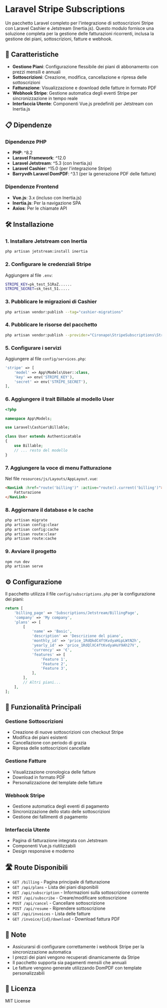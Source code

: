 # Laravel Stripe Subscriptions

Un pacchetto Laravel completo per l'integrazione di sottoscrizioni Stripe con Laravel Cashier e Jetstream (Inertia.js). Questo modulo fornisce una soluzione completa per la gestione delle fatturazioni ricorrenti, inclusa la gestione dei piani, sottoscrizioni, fatture e webhook.

## 🚀 Caratteristiche

- **Gestione Piani**: Configurazione flessibile dei piani di abbonamento con prezzi mensili e annuali
- **Sottoscrizioni**: Creazione, modifica, cancellazione e ripresa delle sottoscrizioni
- **Fatturazione**: Visualizzazione e download delle fatture in formato PDF
- **Webhook Stripe**: Gestione automatica degli eventi Stripe per sincronizzazione in tempo reale
- **Interfaccia Utente**: Componenti Vue.js predefiniti per Jetstream con Inertia.js


## 📋 Dipendenze

### Dipendenze PHP
- **PHP**: ^8.2
- **Laravel Framework**: ^12.0
- **Laravel Jetstream**: ^5.3 (con Inertia.js)
- **Laravel Cashier**: ^15.0 (per l'integrazione Stripe)
- **Barryvdh Laravel DomPDF**: ^3.1 (per la generazione PDF delle fatture)

### Dipendenze Frontend
- **Vue.js**: 3.x (incluso con Inertia.js)
- **Inertia.js**: Per la navigazione SPA
- **Axios**: Per le chiamate API

## 🛠️ Installazione

### 1. Installare Jetstream con Inertia
```bash
php artisan jetstream:install inertia
```

### 2. Configurare le credenziali Stripe
Aggiungere al file `.env`:
```bash
STRIPE_KEY=pk_test_51RaZ......
STRIPE_SECRET=sk_test_51.....
```

### 3. Pubblicare le migrazioni di Cashier
```bash
php artisan vendor:publish --tag="cashier-migrations"
```

### 4. Pubblicare le risorse del pacchetto
```bash
php artisan vendor:publish --provider="Cironapo\StripeSubscriptions\StripeSubscriptionsServiceProvider"
```

### 5. Configurare i servizi
Aggiungere al file `config/services.php`:
```php
'stripe' => [
    'model' => App\Models\User::class,
    'key' => env('STRIPE_KEY'),
    'secret' => env('STRIPE_SECRET'),
],
```

### 6. Aggiungere il trait Billable al modello User
```php
<?php

namespace App\Models;

use Laravel\Cashier\Billable;

class User extends Authenticatable
{
    use Billable;
    // ... resto del modello
}
```

### 7. Aggiungere la voce di menu Fatturazione
Nel file `resources/js/Layouts/AppLayout.vue`:
```html
<NavLink :href="route('billing')" :active="route().current('billing')">
    Fatturazione
</NavLink>
```

### 8. Aggiornare il database e le cache
```bash
php artisan migrate
php artisan config:clear
php artisan config:cache
php artisan route:clear
php artisan route:cache
```

### 9. Avviare il progetto
```bash
npm run dev
php artisan serve
```

## ⚙️ Configurazione

Il pacchetto utilizza il file `config/subscriptions.php` per la configurazione dei piani:

```php
return [
    'billing_page' => 'Subscriptions/Jetstream/BillingPage',
    'company' => 'My company',
    'plans' => [
        [
            'name' => 'Basic',
            'description' => 'Descrizione del piano',
            'monthly_id' => 'price_1RdQkdC4ftKvdyaHipLWtN2h',
            'yearly_id' => 'price_1RdQlXC4ftKvdyaHuY9Ah27V',
            'currency' => '€',
            'features' => [
                'Feature 1',
                'Feature 2',
                'Feature 3',
            ],
        ],
        // Altri piani...
    ],
];
```

## 🔧 Funzionalità Principali

### Gestione Sottoscrizioni
- Creazione di nuove sottoscrizioni con checkout Stripe
- Modifica dei piani esistenti
- Cancellazione con periodo di grazia
- Ripresa delle sottoscrizioni cancellate

### Gestione Fatture
- Visualizzazione cronologica delle fatture
- Download in formato PDF
- Personalizzazione del template delle fatture

### Webhook Stripe
- Gestione automatica degli eventi di pagamento
- Sincronizzazione dello stato delle sottoscrizioni
- Gestione dei fallimenti di pagamento

### Interfaccia Utente
- Pagina di fatturazione integrata con Jetstream
- Componenti Vue.js riutilizzabili
- Design responsive e moderno

## 🛣️ Route Disponibili

- `GET /billing` - Pagina principale di fatturazione
- `GET /api/plans` - Lista dei piani disponibili
- `GET /api/subscription` - Informazioni sulla sottoscrizione corrente
- `POST /api/subscribe` - Creare/modificare sottoscrizione
- `POST /api/cancel` - Cancellare sottoscrizione
- `POST /api/resume` - Riprendere sottoscrizione
- `GET /api/invoices` - Lista delle fatture
- `GET /invoice/{id}/download` - Download fattura PDF

## 📝 Note

- Assicurarsi di configurare correttamente i webhook Stripe per la sincronizzazione automatica
- I prezzi dei piani vengono recuperati dinamicamente da Stripe
- Il pacchetto supporta sia pagamenti mensili che annuali
- Le fatture vengono generate utilizzando DomPDF con template personalizzabili

## 📄 Licenza

MIT License